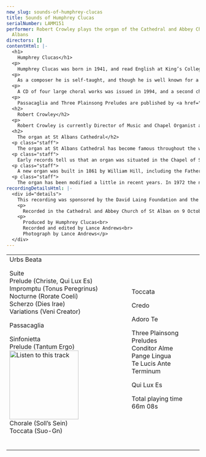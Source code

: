 ```yaml
---
new_slug: sounds-of-humphrey-clucas
title: Sounds of Humphrey Clucas
serialNumber: LAMM151
performer: Robert Crowley plays the organ of the Cathedral and Abbey Church of St
  Albans
directors: []
contentHtml: |-
  <h1>
    Humphrey Clucas</h1>
  <p>
    Humphrey Clucas was born in 1941, and read English at King’s College, Cambridge, where he was a choral scholar. Having taught English in schools for twenty-seven years, while maintaining a separate singing career, he finally gave up teaching on his appointment as a Lay Vicar (member of the choir) of Westminster Abbey, from which he retired in 1999.</p>
  <p>
    As a composer he is self-taught, and though he is well known for a set of Responses, written as an undergraduate, nearly all his serious work has been done in the last twenty-five years. He has written a great deal of choral music, much of it liturgical; between May and December, 2000, for instance, he wrote settings of the Evening Canticles for Westminster Abbey and for Ripon and Southwark Cathedrals, and a morning canticle (the Benedictus) for Guildford. But there are also concert works for unaccompanied choir (including a Requiem), a Housman song-cycle for counter-tenor, a Clarinet Sonatina published by Lengnick, and a growing series of pieces for double bass.</p>
  <p>
    A CD of four large choral works was issued in 1994, and a second choral CD, Crufixus (1998), has been played both on Radio Three and on Classic FM. The current CD presents the best of his considerable output for organ.</p>
  <p>
    Passacaglia and Three Plainsong Preludes are published by <a href="https://web.archive.org/web/20160415225951/http://www.animus.org.uk/">animus</a>. All other works are published by <a href="https://web.archive.org/web/20160415225951/http://www.oecumuse.com/">Oecumuse</a>.</p>
  <h2>
    Robert Crowley</h2>
  <p>
    Robert Crowley is currently Director of Music and Chapel Organist at St George's School, Harpenden. He received his early musical training with Martin Neary as a chorister at St Margaret's Church, Westminster and he studied the organ with Martindale Sidwell at the Royal Academy of Music and subsequently with Susi Jeans and Arthur Wills. At the RAM he was awarded the Recital Diploma for Organ, also winning the Henry Richards and Frederick Keene Organ Prizes. He is particularly interested in contemporary music, and has commissioned pieces from a number of composers.</p>
  <h2>
    The organ at St Albans Cathedral</h2>
  <p class="staff">
    The organ at St Albans Cathedral has become famous throughout the world due to the St Albans International Organ Festival, founded by Peter Hurford in 1963. The Cathedral organ was rebuilt by Harrison and Harrison in 1962 to a design by Ralph Downes (Organist at Brompton Oratory), working in close collaboration with Peter Hurford (Master of the Music at St Albans Cathedral from 1958 to 1978). The organ is a particularly versatile instrument, capable of reflecting all schools of organ composition, providing the daily accompaniment for the Cathedral Choirs, leading and accompanying congregational singing and being at the centre of the International Organ Festival competitions and concerts.</p>
  <p class="staff">
    Early records tell us that an organ was situated in the Chapel of St Mary in 1380, and that an Organist named Adam was in post in 1302, when John de Maryns was elected Abbot. The distinguished composer Robert Fayrfax was Organist at St Albans Abbey from c1498 to 1502, but records are sketchy until 1820, when Thomas Fowler was appointed. No mention is made of an organ in an inventory dated 1 November 1552, and there is no record of an organ until 1820, when an instrument by Father Smith and John Byfield, originally built by Father Smith for St Dunstan’s in the East in 1670, was installed.</p>
  <p class="staff">
    A new organ was built in 1861 by William Hill, including the Father Smith Open Diapason from tenor C. The Abbey Church became the Cathedral of the new Diocese of St Albans in 1877, and in 1908 the organ was rebuilt with new oak cases (still in use today) by the firm of Abbott and Smith of Leeds. The organ was subsequently remodelled by Henry Willis and Son in 1929. It was decided however in 1958 that the instrument should be completely rebuilt, this time by Harrison and Harrison of Durham. Between 1959 and 1962 services were accompanied by a two-manual organ with 13 speaking stops, placed on the centre of the nave screen. The rebuilt organ was dedicated by the Bishop of St Albans on 18 November 1962.</p>
  <p class="staff">
    The organ has been modified a little in recent years. In 1972 the nave of the Cathedral was reordered in response to changing liturgical needs, and at this time the manual mixtures were slightly raised in pitch and the console was moved to the centre of the organ loft with the organist facing west. In 1991 the Swell Cymbel was replaced by a three-rank Mixture designed by Mark Venning and Peter Hopps of Harrison and Harrison.</p>
recordingDetailsHtml: |-
  <div id="details">
    This recording was sponsored by the David Laing Foundation and the Jarvis (Harpenden) Charitable Trust.
    <p>
      Recorded in the Cathedral and Abbey Church of St Alban on 9 October and 13 November 2002 by kind permission of Andrew Lucas (Master of the Music) and the Dean and Chapter.</p>
    <p>
      Produced by Humphrey Clucas<br>
      Recorded and edited by Lance Andrews<br>
      Photograph by Lance Andrews</p>
  </div>
---
```


<table class="tracktable">
  <tbody>
    <tr>
      <td class="column1">
        Urbs Beata
        <p>
          <span class="composer">Suite<br>
          </span>Prelude (Christe, Qui Lux Es)<br>
          Impromptu (Tonus Peregrinus)<br>
          Nocturne (Rorate Coeli)<br>
          Scherzo (Dies Irae)<br>
          Variations (Veni Creator)</p>
        <p>
          Passacaglia</p>
        <p>
          <span class="composer">Sinfonietta<br>
          </span>Prelude (Tantum Ergo)<a href="cliplinks/clucas%20.ram"><img alt="Listen to this track" src="/web/20160415225951im_/http://www.lammas.co.uk/images/listen.gif" width="180"></a><br>
          Chorale (Soll’s Sein)<br>
          Toccata (Suo-Gn)<br>
           </p>
      </td>
      <td class="column2">
        Toccata
        <p>
          Credo</p>
        <p>
          Adoro Te</p>
        <p>
          <span class="composer">Three Plainsong Preludes<br>
          </span>Conditor Alme<br>
          Pange Lingua<br>
          Te Lucis Ante Terminum</p>
        <p>
          Qui Lux Es</p>
        <p>
          <span id="playingtime">Total playing time 66m 08s</span></p>
      </td>
    </tr>
  </tbody>
</table>
